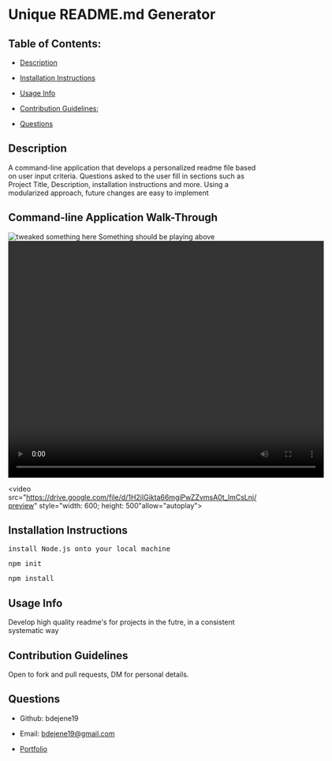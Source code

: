 # Unique README.md Generator 

  ## Table of Contents:

  * [Description](#description)</a>

  * [Installation Instructions](#installation-instructions)

  * [Usage Info](#usage-info)

  * [Contribution Guidelines](#contribution-guidelines);

  * [Questions](#questions)

  ## Description

  A command-line application that develops a personalized readme file based on user input criteria. Questions asked to the user fill in sections such as Project Title, Description, installation instructions and more. Using a modularized approach, future changes are easy to implement

  ## Command-line Application Walk-Through 

![tweaked something here](https://drive.google.com/file/d/1H2jIGikta66mgiPwZZvmsA0t_lmCsLnj/edit)
Something should be playing above
<video src="https://drive.google.com/file/d/1H2jIGikta66mgiPwZZvmsA0t_lmCsLnj/preview" width="640" height="480" allow="autoplay"></video>

<video src="https://drive.google.com/file/d/1H2jIGikta66mgiPwZZvmsA0t_lmCsLnj/preview" style="width: 600; height: 500"allow="autoplay"></video>


  ## Installation Instructions

    
<pre>install Node.js onto your local machine</pre>

<pre>npm init</pre>

<pre>npm install</pre>


  ## Usage Info
Develop high quality readme's for projects in the futre, in a consistent systematic way
    


  ## Contribution Guidelines
Open to fork and pull requests, DM for personal details.


  ## Questions

  * Github: bdejene19

  * Email: bdejene19@gmail.com

  * [Portfolio](https://bdejene19.github.io/updatedPortfolio/)
 
  

  

